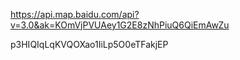 
https://api.map.baidu.com/api?v=3.0&ak=KOmVjPVUAey1G2E8zNhPiuQ6QiEmAwZu

p3HIQIqLqKVQOXao1IiLp5O0eTFakjEP
